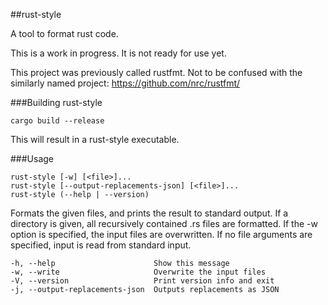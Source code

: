 ##rust-style

A tool to format rust code.

This is a work in progress. It is not ready for use yet.

This project was previously called rustfmt. Not to be confused with the similarly named project: https://github.com/nrc/rustfmt/

###Building rust-style

~~~
cargo build --release
~~~

This will result in a rust-style executable.

###Usage

~~~
rust-style [-w] [<file>]...
rust-style [--output-replacements-json] [<file>]...
rust-style (--help | --version)
~~~

Formats the given files, and prints the result to standard output.
If a directory is given, all recursively contained .rs files are formatted.
If the -w option is specified, the input files are overwritten.
If no file arguments are specified, input is read from standard input.

~~~
-h, --help                      Show this message
-w, --write                     Overwrite the input files
-V, --version                   Print version info and exit
-j, --output-replacements-json  Outputs replacements as JSON
~~~
